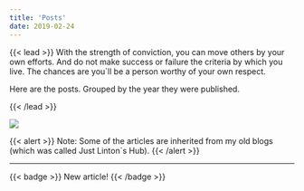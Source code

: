 ```yaml
---
title: 'Posts'
date: 2019-02-24
---
```


{{< lead >}}
With the strength of conviction, you can move others by your own efforts.
And do not make success or failure the criteria by which you live.
The chances are you`ll be a person worthy of your own respect.

Here are the posts. Grouped by the year they were published.

{{< /lead >}}

![](https://s4.ax1x.com/2022/01/13/7lcNYq.jpg)

{{< alert >}}
Note: Some of the articles are inherited from my old blogs (which was called Just Linton`s Hub).
{{< /alert >}}

------

{{< badge >}}
New article!
{{< /badge >}}